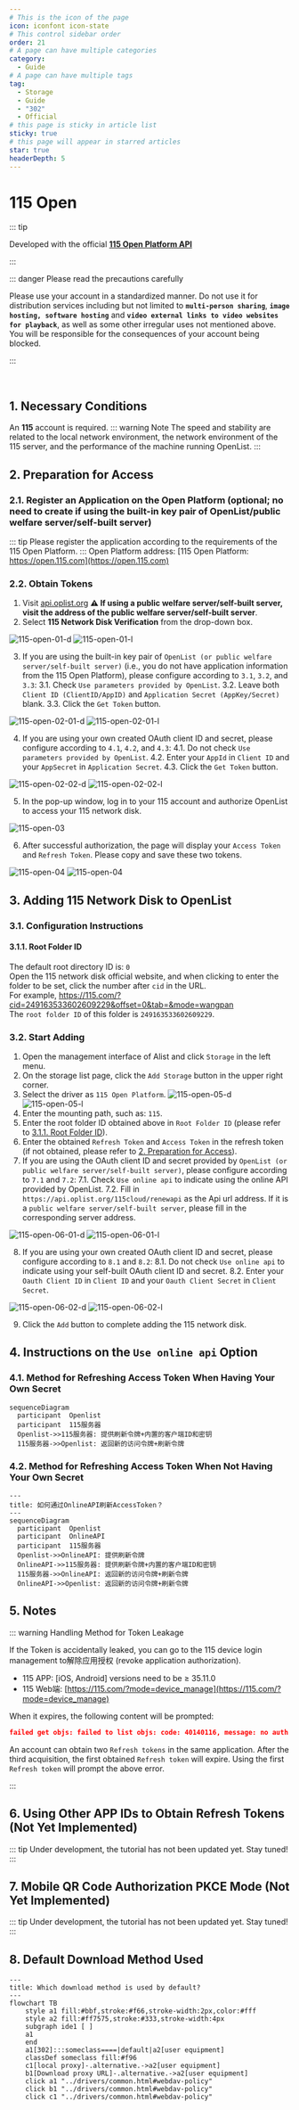 ```yaml
---
# This is the icon of the page
icon: iconfont icon-state
# This control sidebar order
order: 21
# A page can have multiple categories
category:
  - Guide
# A page can have multiple tags
tag:
  - Storage
  - Guide
  - "302"
  - Official
# this page is sticky in article list
sticky: true
# this page will appear in starred articles
star: true
headerDepth: 5
---
```


# 115 Open

::: tip

Developed with the official [**115 Open Platform API**](https://open.115.com)

:::

::: danger Please read the precautions carefully

Please use your account in a standardized manner. Do not use it for distribution services including but not limited to **`multi-person sharing`**, **`image hosting, software hosting`** and **`video external links to video websites for playback`**, as well as some other irregular uses not mentioned above. You will be responsible for the consequences of your account being blocked.

:::

<br/>

## 1. Necessary Conditions
An **115** account is required.
::: warning Note
The speed and stability are related to the local network environment, the network environment of the 115 server, and the performance of the machine running OpenList.
:::

## 2. Preparation for Access
### 2.1. Register an Application on the Open Platform (optional; no need to create if using the built-in key pair of OpenList/public welfare server/self-built server)
::: tip
Please register the application according to the requirements of the 115 Open Platform.
:::
Open Platform address: [115 Open Platform: https://open.115.com](https://open.115.com)

### 2.2. **Obtain Tokens**
1. Visit [api.oplist.org](https://api.oplist.org) **⚠️ If using a public welfare server/self-built server, visit the address of the public welfare server/self-built server**.
2. Select **115 Network Disk Verification** from the drop-down box.

![115-open-01-d](/img/drivers/115/115-open-01-d.png#dark)
![115-open-01-l](/img/drivers/115/115-open-01-l.png#light)

3. If you are using the built-in key pair of `OpenList (or public welfare server/self-built server)` (i.e., you do not have application information from the 115 Open Platform), please configure according to `3.1`, `3.2`, and `3.3`:
   3.1. Check `Use parameters provided by OpenList`.
   3.2. Leave both `Client ID (ClientID/AppID)` and `Application Secret (AppKey/Secret)` blank.
   3.3. Click the `Get Token` button.

![115-open-02-01-d](/img/drivers/115/115-open-02-01-d.png#dark)
![115-open-02-01-l](/img/drivers/115/115-open-02-01-l.png#light)

4. If you are using your own created OAuth client ID and secret, please configure according to `4.1`, `4.2`, and `4.3`:
   4.1. Do not check `Use parameters provided by OpenList`.
   4.2. Enter your `AppId` in `Client ID` and your `AppSecret` in `Application Secret`.
   4.3. Click the `Get Token` button.

![115-open-02-02-d](/img/drivers/115/115-open-02-02-d.png#dark)
![115-open-02-02-l](/img/drivers/115/115-open-02-02-l.png#light)

5. In the pop-up window, log in to your 115 account and authorize OpenList to access your 115 network disk.

![115-open-03](/img/drivers/115/115-open-03.png)

6. After successful authorization, the page will display your `Access Token` and `Refresh Token`. Please copy and save these two tokens.

![115-open-04](/img/drivers/115/115-open-04-d.png#dark)
![115-open-04](/img/drivers/115/115-open-04-l.png#light)

## 3. Adding 115 Network Disk to OpenList
### 3.1. Configuration Instructions
#### 3.1.1. **Root Folder ID**
The default root directory ID is: `0`<br/>
Open the 115 network disk official website, and when clicking to enter the folder to be set, click the number after `cid` in the URL.<br/>
For example, <https://115.com/?cid=249163533602609229&offset=0&tab=&mode=wangpan><br/>
The `root folder ID` of this folder is `249163533602609229`.

### 3.2. Start Adding
1. Open the management interface of Alist and click `Storage` in the left menu.
2. On the storage list page, click the `Add Storage` button in the upper right corner.
3. Select the driver as `115 Open Platform`.
![115-open-05-d](/img/drivers/115/115-open-05-d.png#dark)
![115-open-05-l](/img/drivers/115/115-open-05-l.png#light)
4. Enter the mounting path, such as: `115`.
5. Enter the root folder ID obtained above in `Root Folder ID` (please refer to [3.1.1. Root Folder ID](#_3-1-1-root-folder-id)).
6. Enter the obtained `Refresh Token` and `Access Token` in the refresh token (if not obtained, please refer to [2. Preparation for Access](#_2-preparation-for-access)).
7. If you are using the OAuth client ID and secret provided by `OpenList (or public welfare server/self-built server)`, please configure according to `7.1` and `7.2`:
   7.1. Check `Use online api` to indicate using the online API provided by OpenList.
   7.2. Fill in `https://api.oplist.org/115cloud/renewapi` as the Api url address. If it is a `public welfare server/self-built server`, please fill in the corresponding server address.

![115-open-06-01-d](/img/drivers/115/115-open-06-01-d.png#dark)
![115-open-06-01-l](/img/drivers/115/115-open-06-01-l.png#light)

8. If you are using your own created OAuth client ID and secret, please configure according to `8.1` and `8.2`:
   8.1. Do not check `Use online api` to indicate using your self-built OAuth client ID and secret.
   8.2. Enter your `Oauth Client ID` in `Client ID` and your `Oauth Client Secret` in `Client Secret`.

![115-open-06-02-d](/img/drivers/115/115-open-06-02-d.png#dark)
![115-open-06-02-l](/img/drivers/115/115-open-06-02-l.png#light)

9. Click the `Add` button to complete adding the 115 network disk.

## 4. Instructions on the `Use online api` Option
### 4.1. Method for Refreshing Access Token When Having Your Own Secret
```mermaid
sequenceDiagram
  participant  Openlist
  participant  115服务器
  Openlist->>115服务器: 提供刷新令牌+内置的客户端ID和密钥
  115服务器->>Openlist: 返回新的访问令牌+刷新令牌
```

### 4.2. Method for Refreshing Access Token When Not Having Your Own Secret
```mermaid
---
title: 如何通过OnlineAPI刷新AccessToken？
---
sequenceDiagram
  participant  Openlist
  participant  OnlineAPI
  participant  115服务器
  Openlist->>OnlineAPI: 提供刷新令牌
  OnlineAPI->>115服务器: 提供刷新令牌+内置的客户端ID和密钥
  115服务器->>OnlineAPI: 返回新的访问令牌+刷新令牌
  OnlineAPI->>Openlist: 返回新的访问令牌+刷新令牌
```

## 5. **Notes**

::: warning Handling Method for Token Leakage

If the Token is accidentally leaked, you can go to the 115 device login management to解除应用授权 (revoke application authorization).

- 115 APP: [iOS, Android] versions need to be ≥ 35.11.0
- 115 Web端: [https://115.com/?mode=device_manage](https://115.com/?mode=device_manage)

When it expires, the following content will be prompted:

```json
failed get objs: failed to list objs: code: 40140116, message: no auth
```

An account can obtain two `Refresh tokens` in the same application. After the third acquisition, the first obtained `Refresh token` will expire. Using the first `Refresh token` will prompt the above error.

:::

## 6. Using Other APP IDs to Obtain Refresh Tokens (Not Yet Implemented)

::: tip
Under development, the tutorial has not been updated yet. Stay tuned!
:::

## 7. Mobile QR Code Authorization PKCE Mode (Not Yet Implemented)
::: tip
Under development, the tutorial has not been updated yet. Stay tuned!
:::

## 8. Default Download Method Used
```mermaid
---
title: Which download method is used by default?
---
flowchart TB
    style a1 fill:#bbf,stroke:#f66,stroke-width:2px,color:#fff
    style a2 fill:#ff7575,stroke:#333,stroke-width:4px
    subgraph ide1 [ ]
    a1
    end
    a1[302]:::someclass====|default|a2[user equipment]
    classDef someclass fill:#f96
    c1[local proxy]-.alternative.->a2[user equipment]
    b1[Download proxy URL]-.alternative.->a2[user equipment]
    click a1 "../drivers/common.html#webdav-policy"
    click b1 "../drivers/common.html#webdav-policy"
    click c1 "../drivers/common.html#webdav-policy"
```
